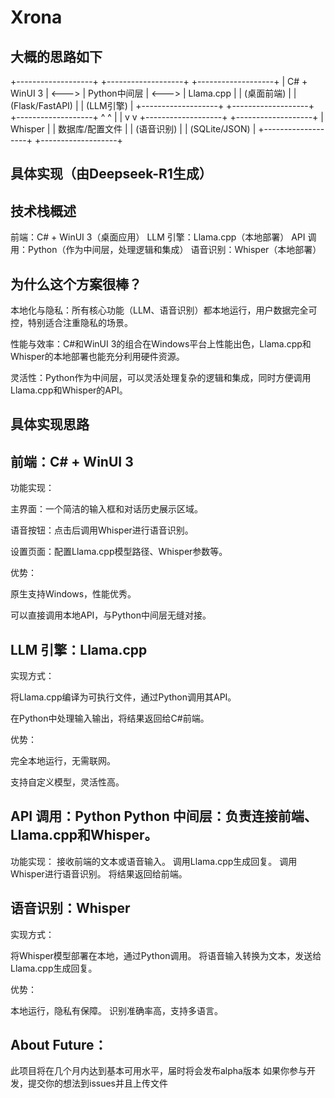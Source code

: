 # Xrona
大概的思路如下
----
+-------------------+       +-------------------+       +-------------------+
|     C# + WinUI 3  | <---> |   Python中间层    | <---> |   Llama.cpp       |
|   (桌面前端)      |       |  (Flask/FastAPI)  |       |   (LLM引擎)       |
+-------------------+       +-------------------+       +-------------------+
        ^                           ^
        |                           |
        v                           v
+-------------------+       +-------------------+
|   Whisper         |       |   数据库/配置文件  |
|   (语音识别)      |       |   (SQLite/JSON)   |
+-------------------+       +-------------------+

具体实现（由Deepseek-R1生成）
-
技术栈概述
-
前端：C# + WinUI 3（桌面应用）
LLM 引擎：Llama.cpp（本地部署）
API 调用：Python（作为中间层，处理逻辑和集成）
语音识别：Whisper（本地部署）

为什么这个方案很棒？
-
本地化与隐私：所有核心功能（LLM、语音识别）都本地运行，用户数据完全可控，特别适合注重隐私的场景。

性能与效率：C#和WinUI 3的组合在Windows平台上性能出色，Llama.cpp和Whisper的本地部署也能充分利用硬件资源。

灵活性：Python作为中间层，可以灵活处理复杂的逻辑和集成，同时方便调用Llama.cpp和Whisper的API。

具体实现思路
-
前端：C# + WinUI 3
-

功能实现：

主界面：一个简洁的输入框和对话历史展示区域。

语音按钮：点击后调用Whisper进行语音识别。

设置页面：配置Llama.cpp模型路径、Whisper参数等。

优势：

原生支持Windows，性能优秀。

可以直接调用本地API，与Python中间层无缝对接。

LLM 引擎：Llama.cpp
-

实现方式：

将Llama.cpp编译为可执行文件，通过Python调用其API。

在Python中处理输入输出，将结果返回给C#前端。

优势：

完全本地运行，无需联网。

支持自定义模型，灵活性高。

API 调用：Python
Python 中间层：负责连接前端、Llama.cpp和Whisper。
-
功能实现：
接收前端的文本或语音输入。
调用Llama.cpp生成回复。
调用Whisper进行语音识别。
将结果返回给前端。


语音识别：Whisper
-
实现方式：

将Whisper模型部署在本地，通过Python调用。
将语音输入转换为文本，发送给Llama.cpp生成回复。

优势：

本地运行，隐私有保障。
识别准确率高，支持多语言。

About Future：
-
此项目将在几个月内达到基本可用水平，届时将会发布alpha版本
如果你参与开发，提交你的想法到issues并且上传文件
